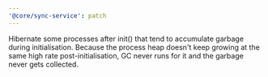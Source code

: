 ```yaml
---
'@core/sync-service': patch
---
```


Hibernate some processes after init() that tend to accumulate garbage during initialisation. Because the process heap doesn't keep growing at the same high rate post-initialisation, GC never runs for it and the garbage never gets collected.

